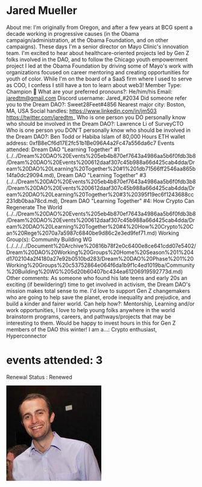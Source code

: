 # Jared Mueller

About me: I'm originally from Oregon, and after a few years at BCG spent a decade working in progressive causes (in the Obama campaign/administration, at the Obama Foundation, and on other campaigns). These days I'm a senior director on Mayo Clinic's innovation team. I'm excited to hear about healthcare-oriented projects led by Gen Z folks involved in the DAO, and to follow the Chicago youth empowerment project I led at the Obama Foundation by driving some of Mayo's work with organizations focused on career mentoring and creating opportunities for youth of color. While I'm on the board of a SaaS firm where I used to serve as COO, I confess I still have a ton to learn about web3!
Member Type: Champion 🙌
What are your preferred pronouns?: He/him/his
Email: jaredtm@gmail.com
Discord username: Jared_#2034
Did someone refer you to the Dream DAO?: Sweet28Feet#4856
Nearest major city: Boston, MA, USA
Social handles: https://www.linkedin.com/in/jm503
https://twitter.com/jaredtm_
Who is one person you DO personally know who should be involved in the Dream DAO?: Lawrence Li of SurveyCTO
Who is one person you DON'T personally know who should be involved in the Dream DAO?: Ben Todd or Habiba Islam of 80,000 Hours
ETH wallet address: 0xfB8eCf6d17E2fc51b1Be096A4a2Fc47a556da6c7
Events attended: Dream DAO "Learning Together" #1 (../../Dream%20DAO%20Events%205eb4b870ef7643a4986aa5b6f0fdb3b8/Dream%20DAO%20Events%200612daaf307c45b988a66d425cab4dda/Dream%20DAO%20Learning%20Together%20#1%201db71566ff2546aa865b14fa0dc29094.md), Dream DAO "Learning Together" #3 (../../Dream%20DAO%20Events%205eb4b870ef7643a4986aa5b6f0fdb3b8/Dream%20DAO%20Events%200612daaf307c45b988a66d425cab4dda/Dream%20DAO%20Learning%20Together%20#3%20395f19ec6f1243688cc231db0baa78cd.md), Dream DAO "Learning Together" #4: How Crypto Can Regenerate The World (../../Dream%20DAO%20Events%205eb4b870ef7643a4986aa5b6f0fdb3b8/Dream%20DAO%20Events%200612daaf307c45b988a66d425cab4dda/Dream%20DAO%20Learning%20Together%20#4%20How%20Crypto%20Can%20Rege%2070a7a5987c6840be9d86c2e3ed9fef71.md)
Working Group(s): Community Building WG (../../../../Document%20Archive%20816b78f2e0c6400e8ce641cdd07e5402/Dream%20DAO%20Working%20Groups%20Home%20Season%201%204d1702104a2f4180a27e92b0510bd283/Dream%20DAO%20Phase%201%20Working%20Groups%20c53752864e064f6da1b9f1c4ed1019ba/Community%20Building%20WG%205d20b60407bc434ea61206919592773d.md)
Other comments: As someone who found his late teens and early 20s an exciting (if bewildering!) time to get involved in activism, the Dream DAO's mission makes total sense to me. I'd love to support Gen Z changemakers who are going to help save the planet, erode inequality and prejudice, and build a kinder and fairer world.
Can help how?: Mentorship, Learning and/or work opportunities, I love to help young folks anywhere in the world brainstorm programs, careers, and pathways/projects that may be interesting to them. Would be happy to invest hours in this for Gen Z members of the DAO this winter!
I am a...: Crypto enthusiast, Hyperconnector
# events attended: 3
Renewal Status : Renewed

![Headshot.jpeg](../../Dream%20DAO%20Voting%20Member%20List%201790792012994a419257db8f8a7807ff/%5BS2%5D%20Dream%20DAO%20Founding%20Voting%20Member%20List%202c05a57dde504a87a8ced236cce0b149/Jared%20Mueller%208b6fb12999b44a2086d9926132cc581f/Headshot.jpeg)